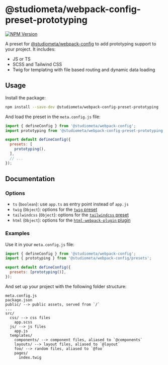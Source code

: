 # @studiometa/webpack-config-preset-prototyping

[![NPM Version](https://img.shields.io/npm/v/@studiometa/webpack-config-preset-prototyping.svg?style=flat-square)](https://www.npmjs.com/package/@studiometa/webpack-config-preset-vue-2)

A preset for [@studiometa/webpack-config](https://github.com/studiometa/webpack-config) to add prototyping support to your project. It includes:

- JS or TS
- SCSS and Tailwind CSS
- Twig for templating with file based routing and dynamic data loading

## Usage

Install the package:

```sh
npm install --save-dev @studiometa/webpack-config-preset-prototyping
```

And load the preset in the `meta.config.js` file:

```js
import { defineConfig } from '@studiometa/webpack-config';
import prototyping from '@studiometa/webpack-config-preset-prototyping';

export default defineConfig({
  presets: [
    prototyping(),
  ],
  // ...
});
```

## Documentation

### Options

- `ts` (`boolean`): use `app.ts` as entry point instead of `app.js`
- `twig` (`Object`): options for the [`twig` preset](https://github.com/studiometa/webpack-config/#twig)
- `tailwindcss` (`Object`): options for the [`tailwindcss` preset](https://github.com/studiometa/webpack-config/#tailwindcss)
- `html` (`Object`): options for the [`html-webpack-plugin` plugin](https://github.com/jantimon/html-webpack-plugin#options)

### Examples

Use it in your `meta.config.js` file:

```js
import { defineConfig } from '@studiometa/webpack-config';
import { prototyping } from '@studiometa/webpack-config/presets';

export default defineConfig({
  presets: [prototyping()],
});
```

And set up your project with the following folder structure:

```
meta.config.js
package.json
public/ --> public assets, served from `/`
...
src/
  css/ --> css files
    app.scss
  js/ --> js files
    app.js
  templates/
    components/ --> component files, aliased to `@components`
    layouts/ --> layout files, aliased to `@layout`
    foo/ --> random files, aliased to `@foo`
    pages/
      index.twig
```
